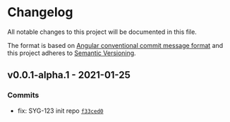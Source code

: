 # Changelog
All notable changes to this project will be documented in this file.

The format is based on [Angular conventional commit message format](https://github.com/angular/angular/blob/22b96b9/CONTRIBUTING.md#commit)
and this project adheres to [Semantic Versioning](https://semver.org/spec/v2.0.0.html).

## v0.0.1-alpha.1 - 2021-01-25

### Commits

- fix: SYG-123 init repo [`f33ced0`](https://github.com/ookangzheng/test-action-semantic-release/commit/f33ced04b857b37606ce739a994c92e84b26553c)
